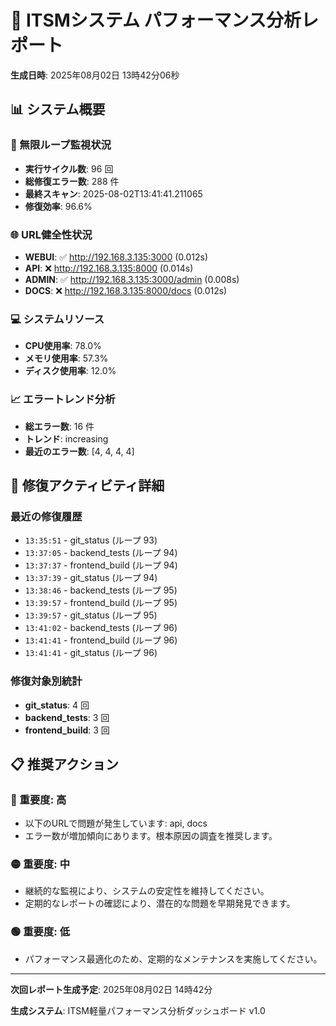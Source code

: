# 🎯 ITSMシステム パフォーマンス分析レポート

**生成日時**: 2025年08月02日 13時42分06秒

## 📊 システム概要

### 🔄 無限ループ監視状況
- **実行サイクル数**: 96 回
- **総修復エラー数**: 288 件
- **最終スキャン**: 2025-08-02T13:41:41.211065
- **修復効率**: 96.6%

### 🌐 URL健全性状況
- **WEBUI**: ✅ http://192.168.3.135:3000 (0.012s)
- **API**: ❌ http://192.168.3.135:8000 (0.014s)
- **ADMIN**: ✅ http://192.168.3.135:3000/admin (0.008s)
- **DOCS**: ❌ http://192.168.3.135:8000/docs (0.012s)

### 💻 システムリソース
- **CPU使用率**: 78.0%
- **メモリ使用率**: 57.3%
- **ディスク使用率**: 12.0%

### 📈 エラートレンド分析
- **総エラー数**: 16 件
- **トレンド**: increasing
- **最近のエラー数**: [4, 4, 4, 4]

## 🔧 修復アクティビティ詳細

### 最近の修復履歴
- `13:35:51` - git_status (ループ 93)
- `13:37:05` - backend_tests (ループ 94)
- `13:37:37` - frontend_build (ループ 94)
- `13:37:39` - git_status (ループ 94)
- `13:38:46` - backend_tests (ループ 95)
- `13:39:57` - frontend_build (ループ 95)
- `13:39:57` - git_status (ループ 95)
- `13:41:02` - backend_tests (ループ 96)
- `13:41:41` - frontend_build (ループ 96)
- `13:41:41` - git_status (ループ 96)

### 修復対象別統計
- **git_status**: 4 回
- **backend_tests**: 3 回
- **frontend_build**: 3 回

## 📋 推奨アクション

### 🔴 重要度: 高
- 以下のURLで問題が発生しています: api, docs
- エラー数が増加傾向にあります。根本原因の調査を推奨します。

### 🟡 重要度: 中
- 継続的な監視により、システムの安定性を維持してください。
- 定期的なレポートの確認により、潜在的な問題を早期発見できます。

### 🟢 重要度: 低
- パフォーマンス最適化のため、定期的なメンテナンスを実施してください。

---

**次回レポート生成予定**: 2025年08月02日 14時42分

**生成システム**: ITSM軽量パフォーマンス分析ダッシュボード v1.0
